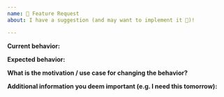 ```yaml
---
name: 🚀 Feature Request
about: I have a suggestion (and may want to implement it 🙂)!

---
```


**Current behavior:**

**Expected behavior:**

**What is the motivation / use case for changing the behavior?**

**Additional information you deem important (e.g. I need this tomorrow):**